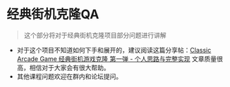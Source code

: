 # 经典街机克隆QA
> 这个部分将对于经典街机克隆项目部分问题进行讲解

* 对于这个项目不知道如何下手和展开的，建议阅读这篇分享帖：[Classic Arcade Game 经典街机游戏克隆 第一弹 - 个人思路与完整实现](https://discussions.youdaxue.com/t/classic-arcade-game/36088) 文章质量很高，相信对于大家会有很大帮助。
* 其他课程问题欢迎在群内和论坛提问。

